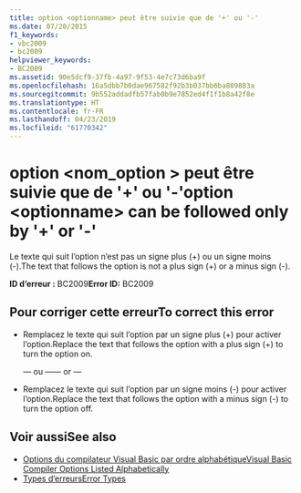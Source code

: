 ```yaml
---
title: option <optionname> peut être suivie que de '+' ou '-'
ms.date: 07/20/2015
f1_keywords:
- vbc2009
- bc2009
helpviewer_keywords:
- BC2009
ms.assetid: 90e5dcf9-37fb-4a97-9f53-4e7c73d6ba9f
ms.openlocfilehash: 16a5dbb7b0dae967582f92b3b037bb6ba809883a
ms.sourcegitcommit: 9b552addadfb57fab0b9e7852ed4f1f1b8a42f8e
ms.translationtype: HT
ms.contentlocale: fr-FR
ms.lasthandoff: 04/23/2019
ms.locfileid: "61770342"
---
```

# <a name="option-optionname-can-be-followed-only-by--or--"></a><span data-ttu-id="564ba-102">option \<nom_option > peut être suivie que de '+' ou '-'</span><span class="sxs-lookup"><span data-stu-id="564ba-102">option \<optionname> can be followed only by '+' or '-'</span></span>
<span data-ttu-id="564ba-103">Le texte qui suit l’option n’est pas un signe plus (+) ou un signe moins (-).</span><span class="sxs-lookup"><span data-stu-id="564ba-103">The text that follows the option is not a plus sign (+) or a minus sign (-).</span></span>  
  
 <span data-ttu-id="564ba-104">**ID d’erreur :** BC2009</span><span class="sxs-lookup"><span data-stu-id="564ba-104">**Error ID:** BC2009</span></span>  
  
## <a name="to-correct-this-error"></a><span data-ttu-id="564ba-105">Pour corriger cette erreur</span><span class="sxs-lookup"><span data-stu-id="564ba-105">To correct this error</span></span>  
  
- <span data-ttu-id="564ba-106">Remplacez le texte qui suit l’option par un signe plus (+) pour activer l’option.</span><span class="sxs-lookup"><span data-stu-id="564ba-106">Replace the text that follows the option with a plus sign (+) to turn the option on.</span></span>  
  
     <span data-ttu-id="564ba-107">— ou —</span><span class="sxs-lookup"><span data-stu-id="564ba-107">— or —</span></span>  
  
- <span data-ttu-id="564ba-108">Remplacez le texte qui suit l’option par un signe moins (-) pour activer l’option.</span><span class="sxs-lookup"><span data-stu-id="564ba-108">Replace the text that follows the option with a minus sign (-) to turn the option off.</span></span>  
  
## <a name="see-also"></a><span data-ttu-id="564ba-109">Voir aussi</span><span class="sxs-lookup"><span data-stu-id="564ba-109">See also</span></span>

- [<span data-ttu-id="564ba-110">Options du compilateur Visual Basic par ordre alphabétique</span><span class="sxs-lookup"><span data-stu-id="564ba-110">Visual Basic Compiler Options Listed Alphabetically</span></span>](../../visual-basic/reference/command-line-compiler/compiler-options-listed-alphabetically.md)
- [<span data-ttu-id="564ba-111">Types d’erreurs</span><span class="sxs-lookup"><span data-stu-id="564ba-111">Error Types</span></span>](../../visual-basic/programming-guide/language-features/error-types.md)
